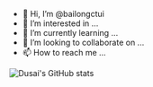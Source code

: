 - 👋 Hi, I’m @bailongctui
- 👀 I’m interested in ...
- 🌱 I’m currently learning ...
- 💞️ I’m looking to collaborate on ...
- 📫 How to reach me ...

<!---
bailongctui/bailongctui is a ✨ special ✨ repository because its `README.md` (this file) appears on your GitHub profile.
You can click the Preview link to take a look at your changes.
--->

![Dusai's GitHub stats](https://github-readme-stats.vercel.app/api?username=bailongctui)
